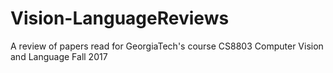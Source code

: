 # Vision-LanguageReviews
A review of papers read for GeorgiaTech's course CS8803 Computer Vision and Language Fall 2017
